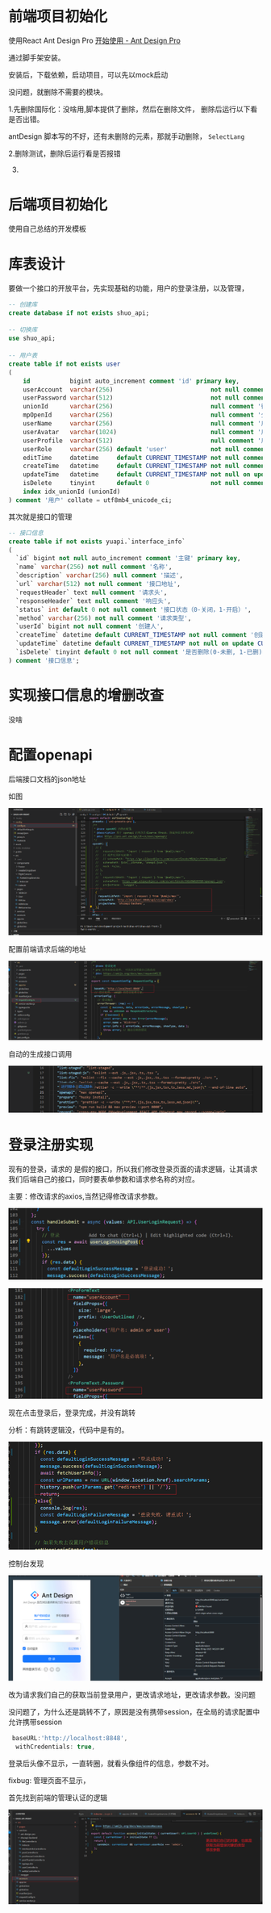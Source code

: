 # 前端项目初始化

使用React Ant Design Pro [开始使用 - Ant Design Pro](https://pro.ant.design/zh-CN/docs/getting-started)

通过脚手架安装。

安装后，下载依赖，启动项目，可以先以mock启动

没问题，就删除不需要的模块。

1.先删除国际化：没啥用,脚本提供了删除，然后在删除文件， 删除后运行以下看是否出错。

antDesign 脚本写的不好，还有未删除的元素，那就手动删除， `SelectLang`

2.删除测试，删除后运行看是否报错

3.



# 后端项目初始化

使用自己总结的开发模板



# 库表设计

要做一个接口的开放平台，先实现基础的功能，用户的登录注册，以及管理，

```sql
-- 创建库
create database if not exists shuo_api;

-- 切换库
use shuo_api;

-- 用户表
create table if not exists user
(
    id           bigint auto_increment comment 'id' primary key,
    userAccount  varchar(256)                           not null comment '账号',
    userPassword varchar(512)                           not null comment '密码',
    unionId      varchar(256)                           null comment '微信开放平台id',
    mpOpenId     varchar(256)                           null comment '公众号openId',
    userName     varchar(256)                           null comment '用户昵称',
    userAvatar   varchar(1024)                          null comment '用户头像',
    userProfile  varchar(512)                           null comment '用户简介',
    userRole     varchar(256) default 'user'            not null comment '用户角色：user/admin/ban',
    editTime     datetime     default CURRENT_TIMESTAMP not null comment '编辑时间',
    createTime   datetime     default CURRENT_TIMESTAMP not null comment '创建时间',
    updateTime   datetime     default CURRENT_TIMESTAMP not null on update CURRENT_TIMESTAMP comment '更新时间',
    isDelete     tinyint      default 0                 not null comment '是否删除',
    index idx_unionId (unionId)
) comment '用户' collate = utf8mb4_unicode_ci;

```

其次就是接口的管理

```sql
-- 接口信息
create table if not exists yuapi.`interface_info`
(
  `id` bigint not null auto_increment comment '主键' primary key,
  `name` varchar(256) not null comment '名称',
  `description` varchar(256) null comment '描述',
  `url` varchar(512) not null comment '接口地址',
  `requestHeader` text null comment '请求头',
  `responseHeader` text null comment '响应头',
  `status` int default 0 not null comment '接口状态（0-关闭，1-开启）',
  `method` varchar(256) not null comment '请求类型',
  `userId` bigint not null comment '创建人',
  `createTime` datetime default CURRENT_TIMESTAMP not null comment '创建时间',
  `updateTime` datetime default CURRENT_TIMESTAMP not null on update CURRENT_TIMESTAMP comment '更新时间',
  `isDelete` tinyint default 0 not null comment '是否删除(0-未删, 1-已删)'
) comment '接口信息';

```



# 实现接口信息的增删改查

没啥

# 配置openapi

后端接口文档的json地址

如图

![image-20250409221609359](images/开发手册.assets/image-20250409221609359.png)

配置前端请求后端的地址

![image-20250409222436663](images/开发手册.assets/image-20250409222436663.png)

自动的生成接口调用

![image-20250409222513459](images/开发手册.assets/image-20250409222513459.png)



# 登录注册实现

现有的登录，请求的 是假的接口，所以我们修改登录页面的请求逻辑，让其请求我们后端自己的接口，同时要表单参数和请求参名称的对应。

主要：修改请求的axios,当然记得修改请求参数。

![image-20250409225031664](images/开发手册.assets/image-20250409225031664.png)

![image-20250409225003804](images/开发手册.assets/image-20250409225003804.png)

现在点击登录后，登录完成，并没有跳转

分析：有跳转逻辑没，代码中是有的。

![image-20250409225146965](images/开发手册.assets/image-20250409225146965.png)

控制台发现

![image-20250409225246351](images/开发手册.assets/image-20250409225246351.png)

改为请求我们自己的获取当前登录用户，更改请求地址，更改请求参数。没问题

没问题了，为什么还是跳转不了，原因是没有携带session，在全局的请求配置中允许携带session

```ts
 baseURL:'http://localhost:8848',
  withCredentials: true,
```

登录后头像不显示，一直转圈，就看头像组件的信息，参数不对。



fixbug: 管理页面不显示，

首先找到前端的管理认证的逻辑

![image-20250409233538528](images/开发手册.assets/image-20250409233538528.png)

